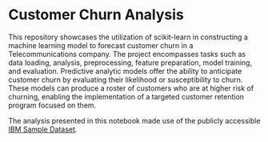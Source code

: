 # Customer Churn Analysis

This repository showcases the utilization of scikit-learn in constructing a machine learning model to forecast customer churn in a Telecommunications company. The project encompasses tasks such as data loading, analysis, preprocessing, feature preparation, model training, and evaluation. Predictive analytic models offer the ability to anticipate customer churn by evaluating their likelihood or susceptibility to churn. These models can produce a roster of customers who are at higher risk of churning, enabling the implementation of a targeted customer retention program focused on them.

The analysis presented in this notebook made use of the publicly accessible [IBM Sample Dataset](https://www.kaggle.com/datasets/blastchar/telco-customer-churn).
